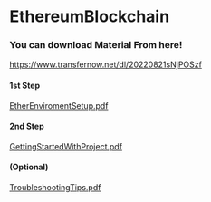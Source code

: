 # EthereumBlockchain
### You can download Material From here!
https://www.transfernow.net/dl/20220821sNjPOSzf

#### 1st Step
[EtherEnviromentSetup.pdf](https://github.com/Parth123-Pro/EthereumBlockchain/files/9389694/EtherEnviromentSetup.pdf)

#### 2nd Step
[GettingStartedWithProject.pdf](https://github.com/Parth123-Pro/EthereumBlockchain/files/9389696/GettingStartedWithProject.pdf)

#### (Optional)
[TroubleshootingTips.pdf](https://github.com/Parth123-Pro/EthereumBlockchain/files/9389699/TroubleshootingTips.pdf)

